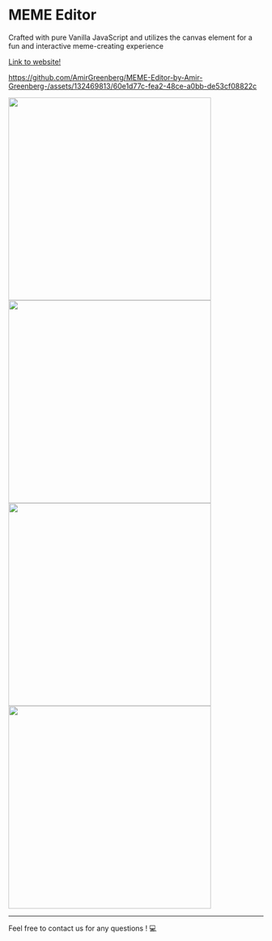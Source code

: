 # MEME Editor
Crafted with pure Vanilla JavaScript and utilizes the canvas element for a fun and interactive meme-creating experience

[Link to website!](https://amirgreenberg.github.io/MEME-Editor-by-Amir-Greenberg-/)

https://github.com/AmirGreenberg/MEME-Editor-by-Amir-Greenberg-/assets/132469813/60e1d77c-fea2-48ce-a0bb-de53cf08822c

<div>
<img src="https://res.cloudinary.com/dqjddwtf4/image/upload/v1707041033/meme_generator_screenshot1_tda2hg.png" width="400px"  /> 
<img src="https://res.cloudinary.com/dqjddwtf4/image/upload/v1707041031/meme_generator_screenshot4_jaivwv.png" width="400px"  /> 
<img src="https://res.cloudinary.com/dqjddwtf4/image/upload/v1707041032/meme_generator_screenshot2_kb06ud.png" width="400px"  /> 
<img src="https://res.cloudinary.com/dqjddwtf4/image/upload/v1707041031/meme_generator_screenshot3_vndxfd.png" width="400px"  /> 
</div>



---

Feel free to contact us for any questions ! 💻
